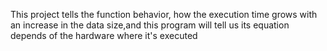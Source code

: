 This project tells the function behavior, how the execution time grows with an increase in the data size,and this program will tell us its equation
depends of the hardware where it's executed
